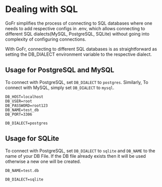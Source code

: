 # Dealing with SQL

GoFr simplifies the process of connecting to SQL databases where one needs to add respective configs in .env,
which allows connecting to different SQL dialects(MySQL, PostgreSQL, SQLite) without going into complexity of configuring connections.

With GoFr, connecting to different SQL databases is as straightforward as setting the DB_DIALECT environment variable to the respective dialect.

## Usage for PostgreSQL and MySQL
To connect with PostgreSQL, set `DB_DIALECT` to `postgres`. Similarly, To connect with MySQL, simply set `DB_DIALECT` to `mysql`.

```dotenv
DB_HOST=localhost
DB_USER=root
DB_PASSWORD=root123
DB_NAME=test_db
DB_PORT=3306

DB_DIALECT=postgres
```

## Usage for SQLite
To connect with PostgreSQL, set `DB_DIALECT` to `sqlite` and `DB_NAME` to the name of your DB File. If the DB file already exists then it will be used otherwise a new one will be created.

```dotenv
DB_NAME=test.db

DB_DIALECT=sqlite
```